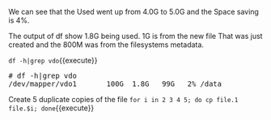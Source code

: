 We can see that the Used went up from 4.0G to 5.0G
and the Space saving is 4%.

The output of df show 1.8G being used. 1G is from the new file
That was just created and the 800M was from the filesystems
metadata.

`df -h|grep vdo`{{execute}}

<pre class="file">
# df -h|grep vdo
/dev/mapper/vdo1       100G  1.8G   99G   2% /data
</pre>

Create 5 duplicate copies of the file
`for i in 2 3 4 5; do cp file.1 file.$i; done`{{execute}}

